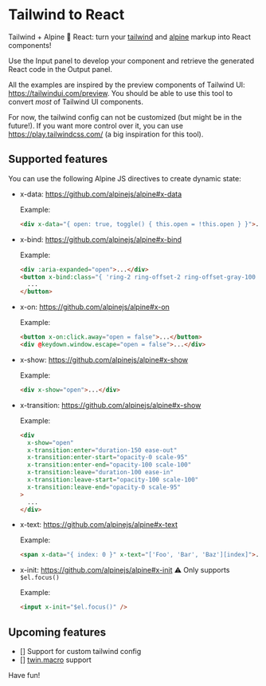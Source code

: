 # Tailwind to React

Tailwind + Alpine 🔀 React: turn your [tailwind](https://tailwindcss.com/) and [alpine](https://github.com/alpinejs/alpine) markup into React components!

Use the Input panel to develop your component and retrieve the generated React code in the Output panel.

All the examples are inspired by the preview components of Tailwind UI: https://tailwindui.com/preview. You should be able to use this tool to convert _most_ of Tailwind UI components.

For now, the tailwind config can not be customized (but might be in the future!). If you want more control over it, you can use https://play.tailwindcss.com/ (a big inspiration for this tool).

## Supported features

You can use the following Alpine JS directives to create dynamic state:

- x-data: https://github.com/alpinejs/alpine#x-data

  Example:

  ```html
  <div x-data="{ open: true, toggle() { this.open = !this.open } }">...</div>
  ```

- x-bind: https://github.com/alpinejs/alpine#x-bind

  Example:

  ```html
  <div :aria-expanded="open">...</div>
  <button x-bind:class="{ 'ring-2 ring-offset-2 ring-offset-gray-100 ring-indigo-500': open }">
    ...
  </button>
  ```

- x-on: https://github.com/alpinejs/alpine#x-on

  Example:

  ```html
  <button x-on:click.away="open = false">...</button>
  <div @keydown.window.escape="open = false">...</div>
  ```

- x-show: https://github.com/alpinejs/alpine#x-show

  Example:

  ```html
  <div x-show="open">...</div>
  ```

- x-transition: https://github.com/alpinejs/alpine#x-show

  Example:

  ```html
  <div
    x-show="open"
    x-transition:enter="duration-150 ease-out"
    x-transition:enter-start="opacity-0 scale-95"
    x-transition:enter-end="opacity-100 scale-100"
    x-transition:leave="duration-100 ease-in"
    x-transition:leave-start="opacity-100 scale-100"
    x-transition:leave-end="opacity-0 scale-95"
  >
    ...
  </div>
  ```

- x-text: https://github.com/alpinejs/alpine#x-text

  Example:

  ```html
  <span x-data="{ index: 0 }" x-text="['Foo', 'Bar', 'Baz'][index]">...</span>
  ```

- x-init: https://github.com/alpinejs/alpine#x-init ⚠ Only supports `$el.focus()`

  Example:

  ```html
  <input x-init="$el.focus()" />
  ```

## Upcoming features

- [] Support for custom tailwind config
- [] [twin.macro](https://github.com/ben-rogerson/twin.macro) support

Have fun!
